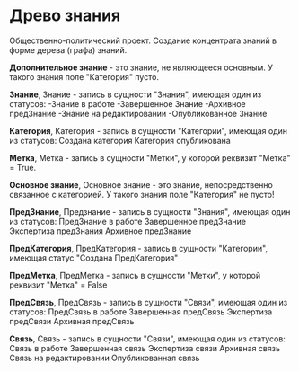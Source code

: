 # Древо знания
Общественно-политический проект. Создание концентрата знаний в форме дерева (графа) знаний.


**Дополнительное знание** - это знание, не являющееся основным. У такого знания поле "Категория" пусто.

**Знание**, Знание - запись в сущности "Знания", имеющая один из статусов: 
-Знание в работе 
-Завершенное Знание 
-Архивное предЗнание 
-Знание на редактировании 
-Опубликованное Знание

**Категория**, Категория - запись в сущности "Категории", имеющая один из статусов: Создана категория Категория опубликована

**Метка**, Метка - запись в сущности "Метки", у которой реквизит "Метка" = True.

**Основное знание**, Основное знание - это знание, непосредственно связанное с категорией. У такого знания поле "Категория" не пусто!

**ПредЗнание**, Предзнание - запись в сущности "Знания", имеющая один из статусов: ПредЗнание в работе Завершенное предЗнание Экспертиза предЗнания Архивное предЗнание

**ПредКатегория**, ПредКатегория - запись в сущности "Категории", имеющая статус "Создана ПредКатегория"

**ПредМетка**, ПредМетка - запись в сущности "Метки", у которой реквизит "Метка" = False

**ПредСвязь**, ПредСвязь - запись в сущности "Связи", имеющая один из статусов: ПредСвязь в работе Завершенная предСвязь Экспертиза предСвязи Архивная предСвязь

**Связь**, Связь - запись в сущности "Связи", имеющая один из статусов: Связь в работе Завершенная связь Экспертиза связи Архивная связь Связь на редактировании Опубликованная связь

